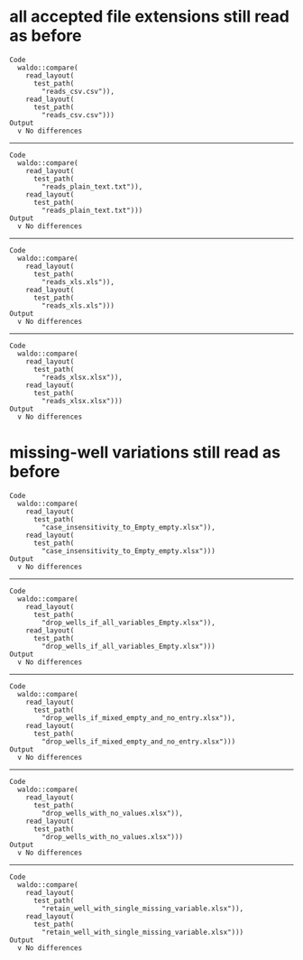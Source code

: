 # all accepted file extensions still read as before

    Code
      waldo::compare(
        read_layout(
          test_path(
            "reads_csv.csv")),
        read_layout(
          test_path(
            "reads_csv.csv")))
    Output
      v No differences

---

    Code
      waldo::compare(
        read_layout(
          test_path(
            "reads_plain_text.txt")),
        read_layout(
          test_path(
            "reads_plain_text.txt")))
    Output
      v No differences

---

    Code
      waldo::compare(
        read_layout(
          test_path(
            "reads_xls.xls")),
        read_layout(
          test_path(
            "reads_xls.xls")))
    Output
      v No differences

---

    Code
      waldo::compare(
        read_layout(
          test_path(
            "reads_xlsx.xlsx")),
        read_layout(
          test_path(
            "reads_xlsx.xlsx")))
    Output
      v No differences

# missing-well variations still read as before

    Code
      waldo::compare(
        read_layout(
          test_path(
            "case_insensitivity_to_Empty_empty.xlsx")),
        read_layout(
          test_path(
            "case_insensitivity_to_Empty_empty.xlsx")))
    Output
      v No differences

---

    Code
      waldo::compare(
        read_layout(
          test_path(
            "drop_wells_if_all_variables_Empty.xlsx")),
        read_layout(
          test_path(
            "drop_wells_if_all_variables_Empty.xlsx")))
    Output
      v No differences

---

    Code
      waldo::compare(
        read_layout(
          test_path(
            "drop_wells_if_mixed_empty_and_no_entry.xlsx")),
        read_layout(
          test_path(
            "drop_wells_if_mixed_empty_and_no_entry.xlsx")))
    Output
      v No differences

---

    Code
      waldo::compare(
        read_layout(
          test_path(
            "drop_wells_with_no_values.xlsx")),
        read_layout(
          test_path(
            "drop_wells_with_no_values.xlsx")))
    Output
      v No differences

---

    Code
      waldo::compare(
        read_layout(
          test_path(
            "retain_well_with_single_missing_variable.xlsx")),
        read_layout(
          test_path(
            "retain_well_with_single_missing_variable.xlsx")))
    Output
      v No differences

